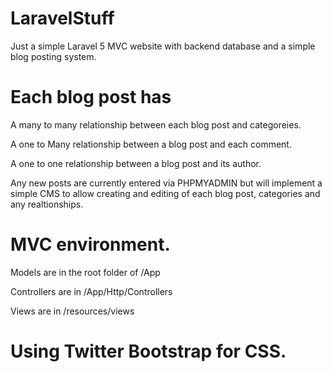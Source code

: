 # LaravelStuff
Just a simple Laravel 5 MVC website with backend database and a simple blog posting system. 

# Each blog post has 
  A many to many relationship between each blog post and categoreies.
  
  A one to Many relationship between a blog post and each comment. 
  
  A one to one relationship between a blog post and its author. 
  
  
Any new posts are currently entered via PHPMYADMIN but will implement a simple CMS to allow creating and editing of each blog post, categories and any realtionships. 


# MVC environment.

Models are in the root folder of /App

Controllers are in /App/Http/Controllers 

Views are in /resources/views 

# Using Twitter Bootstrap for CSS.
